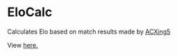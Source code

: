# EloCalc
Calculates Elo based on match results made by [ACXing5](https://github.com/ACXing5)
<p>View <a href="https://acxing5.github.io/EloCalc/index" target="_blank">here.</a></p>
